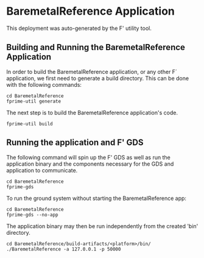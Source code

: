 # BaremetalReference Application

This deployment was auto-generated by the F' utility tool.

## Building and Running the BaremetalReference Application

In order to build the BaremetalReference application, or any other F´ application, we first need to generate a build directory. This can be done with the following commands:

```
cd BaremetalReference
fprime-util generate
```

The next step is to build the BaremetalReference application's code.
```
fprime-util build
```

## Running the application and F' GDS

The following command will spin up the F' GDS as well as run the application binary and the components necessary for the GDS and application to communicate.

```
cd BaremetalReference
fprime-gds
```

To run the ground system without starting the BaremetalReference app:
```
cd BaremetalReference
fprime-gds --no-app
```

The application binary may then be run independently from the created 'bin' directory.

```
cd BaremetalReference/build-artifacts/<platform>/bin/
./BaremetalReference -a 127.0.0.1 -p 50000
```
